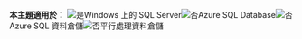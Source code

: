 <Token>**本主題適用於：** ![是](media/yes.png)Windows 上的 SQL Server![否](media/no.png)Azure SQL Database![否](media/no.png)Azure SQL 資料倉儲![否](media/no.png)平行處理資料倉儲 </Token>